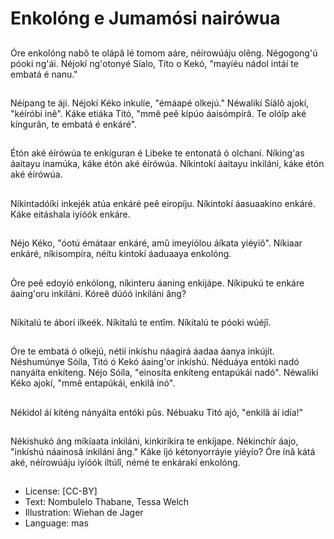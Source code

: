 # Enkolóng e Jumamósi nairówua

##
Óre enkolóng nabô te olápâ lé
tomom aáre, néírowúáju olêng.
Négogong'ú póoki ng'ái. Néjokí
ng'otonyé Síalo, Títo o Kekó,
"mayíéu nádol intáí te embatá é
nanu."

##
Néípang te áji. Néjokí Kéko
inkulíe, "émáapé olkejú."
Néwalikí Síálô ajokí, "kéíróbi
inê". Káke etiáka Titó, "mmê
peê kípúo áaisómpírâ. Te olóîp
aké kíngurân, te embatá é
enkáré".

##
Étón aké éírówúa te enkíguran é
Libeke te entonatá ó olchaní.
Níking'as áaitayu inamúka, káke
étón aké éírówúa.
Níkintokí áaitayu inkiláni, káke
étón aké éírówúa.

##
Níkintadóíki inkejék atúa enkáré
peê eiropíju.
Níkintokí áasuaakino enkáré.
Káke eitáshala iyíóók enkáre.

##
Néjo Kéko, "óotú émátaar
enkáré, amû imeyíólou áíkata
yíéyiô".
Níkiaar enkáré, níkisompíra,
néítu kintokí áaduaaya
enkolóng.

##
Óre peê edoyíó enkólong,
níkinteru áaning enkijápe.
Níkipukú te enkáre áaing'oru
inkiláni.
Kóreê dúóó inkiláni âng?

##
Níkitalú te áborí ilkeék.
Níkitalú te entîm.
Níkitalú te póoki wúéjî.

##
Óre te embatá ó olkejú, nétií inkíshu náagirá
áadaa áanya inkújít.
Néshumúnye Sóíla, Titó ó Kekó áaing'or
inkíshú. Néduáya entóki nadó nanyáíta
enkíteng. Néjo Sóíla, "einosíta enkíteng
entapúkái nadó".
Néwalikí Kéko ajokí, "mmê entapúkái, enkilâ
inó".

##
Nékidol áí kíténg nányáíta entóki pûs.
Nébuaku Titó ajó, "enkilâ áí idía!"

##
Nékishukó áng míkíaata inkiláni,
kinkiríkira te enkíjape.
Nékinchír áajo, "inkíshú
náainosâ inkiláni âng."
Káke íjó kétonyorráyie yíéyío?
Óre ínâ kátá aké, néírowúáju
iyíóók iltúlî, némé te enkárakí
enkolóng.

##
* License: [CC-BY]
* Text: Nombulelo Thabane, Tessa Welch
* Illustration: Wiehan de Jager
* Language: mas
